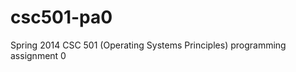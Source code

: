 csc501-pa0
==========

Spring 2014 CSC 501 (Operating Systems Principles) programming assignment 0 
